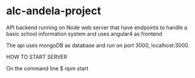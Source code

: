 # alc-andela-project
API backend running on Node web server that have endpoints to handle a basic school information system and uses angular4 as frontend


The api uses mongoDB as database and run on port 3000, localhost:3000.


HOW TO START SERVER

On the command line $ npm start
